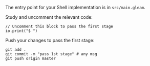 The entry point for your Shell implementation is in `src/main.gleam`.

Study and uncomment the relevant code: 

```gleam
// Uncomment this block to pass the first stage
io.print("$ ")
```

Push your changes to pass the first stage:

```
git add .
git commit -m "pass 1st stage" # any msg
git push origin master
```
